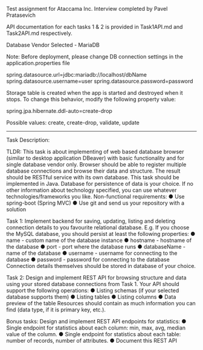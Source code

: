 Test assignment for Ataccama Inc. Interview completed by Pavel Pratasevich

API documentation for each tasks 1 & 2 is provided in Task1API.md and Task2API.md respectively.

Database Vendor Selected - MariaDB

Note: Before deployment, please change DB connection settings in the application.properties file

spring.datasource.url=jdbc:mariadb://localhost/dbName
spring.datasource.username=user
spring.datasource.password=password

Storage table is created when the app is started and destroyed when it stops. To change this behavior, 
modify the following property value:

spring.jpa.hibernate.ddl-auto=create-drop

Possible values: create, create-drop, validate, update

*****************************************************************************************************

Task Description:

TLDR: This task is about implementing of web based database browser (similar to desktop
application DBeaver) with basic functionality and for single database vendor only. Browser
should be able to register multiple database connections and browse their data and structure.
The result should be RESTful service with its own database.
This task should be implemented in Java. Database for persistence of data is your choice. If no
other information about technology specified, you can use whatever technologies/frameworks
you like.
Non-functional requirements:
● Use spring-boot (Spring MVC)
● Use git and send us your repository with a solution

Task 1:
Implement backend for saving, updating, listing and deleting connection details to you favourite
relational database.
E.g. If you choose the MySQL database, you should persist at least the following properties:
● name - custom name of the database instance
● hostname - hostname of the database
● port - port where the database runs
● databaseName - name of the database
● username - username for connecting to the database
● password - password for connecting to the database
Connection details themselves should be stored in database of your choice.

Task 2:
Design and implement REST API for browsing structure and data using your stored database
connections from Task 1. Your API should support the following operations:
● Listing schemas (if your selected database supports them)
● Listing tables
● Listing columns
● Data preview of the table
Resources should contain as much information you can find (data type, if it is primary key, etc.).

Bonus tasks:
Design and implement REST API endpoints for statistics:
● Single endpoint for statistics about each column: min, max, avg, median value of the
column.
● Single endpoint for statistics about each table: number of records, number of attributes.
● Document this REST API
